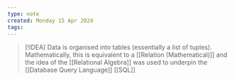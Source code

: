 ```yaml
---
type: note
created: Monday 15 Apr 2024
tags: 
---
```

> [!IDEA]
> Data is organised into tables (essentially a list of tuples). Mathematically, this is equivalent to a [[Relation (Mathematical)]] and the idea of the [[Relational Algebra]] was used to underpin the [[Database Query Language]] [[SQL]] 